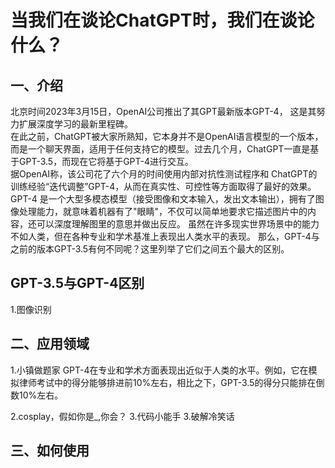 # 当我们在谈论ChatGPT时，我们在谈论什么？
## 一、介绍
北京时间2023年3月15日，OpenAI公司推出了其GPT最新版本GPT-4， 这是其努力扩展深度学习的最新里程碑。<br>
在此之前，ChatGPT被大家所熟知，它本身并不是OpenAI语言模型的一个版本，而是一个聊天界面，适用于任何支持它的模型。过去几个月，ChatGPT一直是基于GPT-3.5，而现在它将基于GPT-4进行交互。<br>
据OpenAI称，该公司花了六个月的时间使用内部对抗性测试程序和 ChatGPT的训练经验“迭代调整”GPT-4，从而在真实性、可控性等方面取得了最好的效果。<br>
GPT-4 是一个大型多模态模型（接受图像和文本输入，发出文本输出），拥有了图像处理能力，就意味着机器有了"眼睛"，不仅可以简单地要求它描述图片中的内容，还可以深度理解图里的意思并做出反应。
虽然在许多现实世界场景中的能力不如人类，但在各种专业和学术基准上表现出人类水平的表现。
那么，GPT-4与之前的版本GPT-3.5有何不同呢？这里列举了它们之间五个最大的区别。
## GPT-3.5与GPT-4区别
1.图像识别
## 二、应用领域
1.小镇做题家
GPT-4在专业和学术方面表现出近似于人类的水平。例如，它在模拟律师考试中的得分能够排进前10%左右，相比之下，GPT-3.5的得分只能排在倒数10%左右。

2.cosplay，假如你是_,你会？
3.代码小能手
3.破解冷笑话


## 三、如何使用

